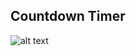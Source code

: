## Countdown Timer

![alt text](https://https://github.com/Alek07/Countdown_Timer/blob/master/src/screenshot/screenshot.JPG?raw=true)

